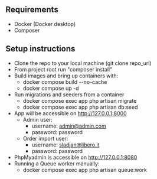 
## Requirements

- Docker (Docker desktop)
- Composer

## Setup instructions

- Clone the repo to your local machine (git clone repo_url)
- From project root run "composer install"
- Build images and bring up containers with:
   - docker compose build --no-cache
   - docker compose up -d
- Run migrations and seeders from a container
   - docker compose exec app php artisan migrate
   - docker compose exec app php artisan db:seed
- App will be accessible on http://127.0.0.1:8000
   - Admin user:
      - username: admin@admin.com
      - password: password
  - Order import user:
      - username: sladjan@libero.it
      - password: password
- PhpMyadmin is accessible on http://127.0.0.1:8080
- Running a Queue worker manually:
    - docker compose exec app php artisan queue:work
